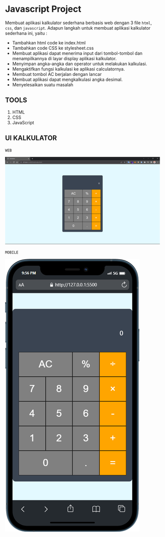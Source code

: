 # Javascript Project

Membuat aplikasi kalkulator sederhana berbasis web dengan 3 file `html`, `css`, dan `javascript`. Adapun langkah untuk membuat aplikasi kalkulator sederhana ini, yaitu :

- Tambahkan html code ke index.html
- Tambahkan code CSS ke stylesheet.css
- Membuat aplikasi dapat menerima input dari tombol-tombol dan menampilkannya di layar display aplikasi kalkulator.
- Menyimpan angka-angka dan operator untuk melakukan kalkulasi.
- Mengaktifkan fungsi kalkulasi ke aplikasi calculatornya.
- Membuat tombol AC berjalan dengan lancar
- Membuat aplikasi dapat mengkalkulasi angka desimal.
- Menyelesaikan suatu masalah

## TOOLS

1. HTML
2. CSS
3. JavaScript

## UI KALKULATOR

`WEB`

![image](/screenshot/UI%20kalkulator.png)

`MOBILE`

![image](screenshot/mobile.png)
